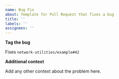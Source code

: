 ```yaml
---
name: Bug Fix
about: Template for Pull Request that fixes a bug
title: ''
labels: ''
assignees: ''
---
```



**Tag the bug**


Fixes `network-utilities/example#42`


**Additional context**


Add any other context about the problem here.

